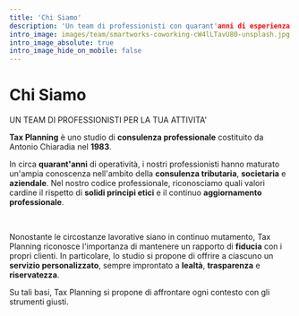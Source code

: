 ```yaml
---
title: 'Chi Siamo'
description: 'Un team di professionisti con quarant'anni di esperienza sul campo'
intro_image: images/team/smartworks-coworking-cW4lLTavU80-unsplash.jpg
intro_image_absolute: true
intro_image_hide_on_mobile: false
---
```


# Chi Siamo

UN TEAM DI PROFESSIONISTI PER LA TUA ATTIVITA'

**Tax Planning** è uno studio di **consulenza professionale** costituito da Antonio Chiaradia nel **1983**.

In circa **quarant'anni** di operatività, i nostri professionisti hanno maturato un'ampia conoscenza nell'ambito della **consulenza tributaria**, **societaria** e **aziendale**. Nel nostro codice professionale, riconosciamo quali valori cardine il rispetto di **solidi principi etici** e il continuo **aggiornamento professionale**.

​

Nonostante le circostanze lavorative siano in continuo mutamento, Tax Planning riconosce l'importanza di mantenere un rapporto di **fiducia** con i propri clienti. In particolare, lo studio si propone di offrire a ciascuno un **servizio personalizzato**, sempre improntato a **lealtà**, **trasparenza** e **riservatezza**.

Su tali basi, Tax Planning si propone di affrontare ogni contesto con gli strumenti giusti.
